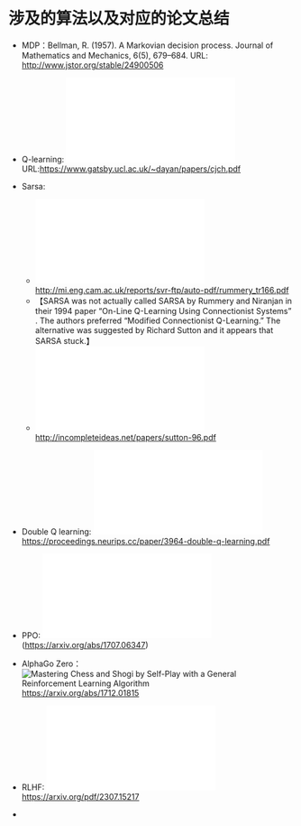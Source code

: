 

<!--
 * @version:
 * @Author:  StevenJokess（蔡舒起） https://github.com/StevenJokess
 * @Date: 2023-06-04 20:48:28
 * @LastEditors:  StevenJokess（蔡舒起） https://github.com/StevenJokess
 * @LastEditTime: 2023-09-01 17:36:21
 * @Description:
 * @Help me: make friends by a867907127@gmail.com and help me get some “foreign” things or service I need in life; 如有帮助，请赞助，失业3年了。![支付宝收款码](https://github.com/StevenJokess/d2rl/blob/master/img/%E6%94%B6.jpg)
 * @TODO::
 * @Reference:
-->
# 涉及的算法以及对应的论文总结

- MDP：Bellman, R. (1957). A Markovian decision process. Journal of Mathematics and Mechanics, 6(5), 679–684. URL: http://www.jstor.org/stable/24900506
- Q-learning: ![Watkins, C. J., & Dayan, P. (1992). Q-learning. Machine Learning, 8(3–4), 279–292.](../../papers_PDF/cjch.pdf) URL:https://www.gatsby.ucl.ac.uk/~dayan/papers/cjch.pdf
- Sarsa:
  - ![On-Line Q-Learning Using Connectionist Systems](../../papers_PDF/rummery_tr166.pdf) http://mi.eng.cam.ac.uk/reports/svr-ftp/auto-pdf/rummery_tr166.pdf
  - 【SARSA was not actually called SARSA by Rummery and Niranjan in their 1994 paper “On-Line Q-Learning Using Connectionist Systems” . The authors preferred “Modified Connectionist Q-Learning.” The alternative was suggested by Richard Sutton and it appears that SARSA stuck.】
  - ![Rummery, G. A., & Niranjan, M. (1994). On-line Q-learning using connectionist systems (Vol. 37). Cambridge, England: University of Cambridge, Department of Engineering.](../../papers_PDF/sutton-96.pdf) http://incompleteideas.net/papers/sutton-96.pdf
- Double Q learning: ![Double Q learning](../../papers_PDF/NIPS-2010-double-q-learning-Paper.pdf)https://proceedings.neurips.cc/paper/3964-double-q-learning.pdf



- PPO: ![Proximal Policy Optimization Algorithms](../../papers_PDF/PPO.pdf)(https://arxiv.org/abs/1707.06347)
- AlphaGo Zero：![Mastering Chess and Shogi by Self-Play with a General Reinforcement Learning Algorithm](../../papers_PDF/) https://arxiv.org/abs/1712.01815

- RLHF: ![reinforcement learning from human preferences. arxiv: 1706.03741. S.
Casper, et. al. Open problems and fundamental limitations of
reinforcement learning from human feedback. arxiv: 2307.15217.](../../papers_PDF/2307.15217.pdf) https://arxiv.org/pdf/2307.15217
-
